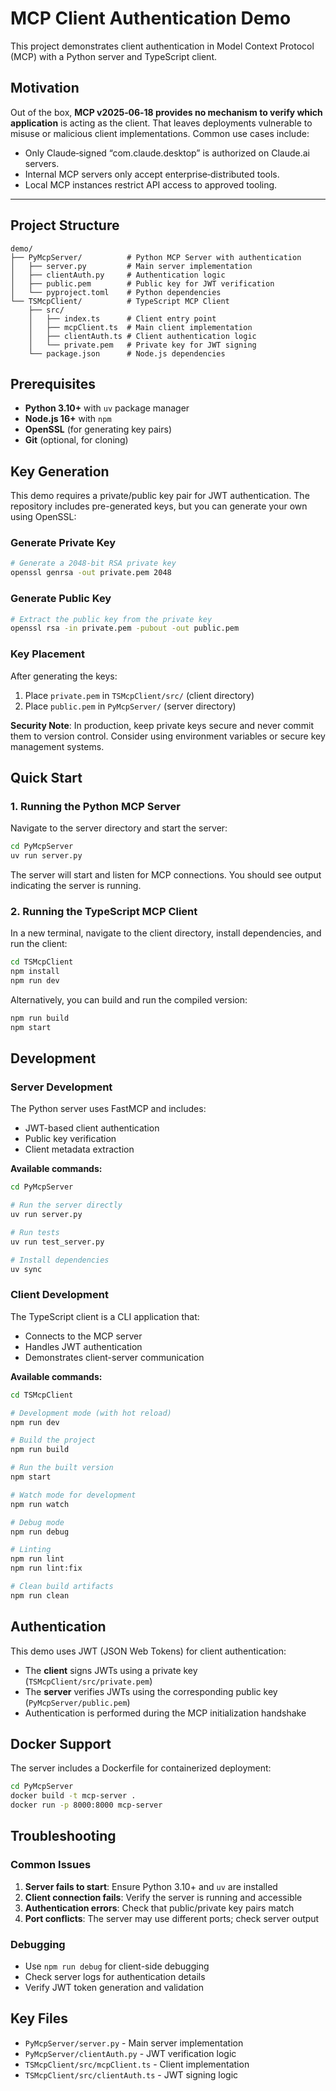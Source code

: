 # MCP Client Authentication Demo

This project demonstrates client authentication in Model Context Protocol (MCP) with a Python server and TypeScript client.

## Motivation

Out of the box, **MCP v2025‑06‑18 provides no mechanism to verify which application** is acting as the client. That leaves deployments vulnerable to misuse or malicious client implementations. Common use cases include:

- Only Claude‑signed “com.claude.desktop” is authorized on Claude.ai servers.
- Internal MCP servers only accept enterprise‑distributed tools.
- Local MCP instances restrict API access to approved tooling.

---

## Project Structure

```
demo/
├── PyMcpServer/          # Python MCP Server with authentication
│   ├── server.py         # Main server implementation
│   ├── clientAuth.py     # Authentication logic
│   ├── public.pem        # Public key for JWT verification
│   └── pyproject.toml    # Python dependencies
└── TSMcpClient/          # TypeScript MCP Client
    ├── src/
    │   ├── index.ts      # Client entry point
    │   ├── mcpClient.ts  # Main client implementation
    │   ├── clientAuth.ts # Client authentication logic
    │   └── private.pem   # Private key for JWT signing
    └── package.json      # Node.js dependencies
```

## Prerequisites

- **Python 3.10+** with `uv` package manager
- **Node.js 16+** with `npm`
- **OpenSSL** (for generating key pairs)
- **Git** (optional, for cloning)

## Key Generation

This demo requires a private/public key pair for JWT authentication. The repository includes pre-generated keys, but you can generate your own using OpenSSL:

### Generate Private Key

```bash
# Generate a 2048-bit RSA private key
openssl genrsa -out private.pem 2048
```

### Generate Public Key

```bash
# Extract the public key from the private key
openssl rsa -in private.pem -pubout -out public.pem
```

### Key Placement

After generating the keys:

1. Place `private.pem` in `TSMcpClient/src/` (client directory)
2. Place `public.pem` in `PyMcpServer/` (server directory)

**Security Note**: In production, keep private keys secure and never commit them to version control. Consider using environment variables or secure key management systems.

## Quick Start

### 1. Running the Python MCP Server

Navigate to the server directory and start the server:

```bash
cd PyMcpServer
uv run server.py
```

The server will start and listen for MCP connections. You should see output indicating the server is running.

### 2. Running the TypeScript MCP Client

In a new terminal, navigate to the client directory, install dependencies, and run the client:

```bash
cd TSMcpClient
npm install
npm run dev
```

Alternatively, you can build and run the compiled version:

```bash
npm run build
npm start
```

## Development

### Server Development

The Python server uses FastMCP and includes:
- JWT-based client authentication
- Public key verification
- Client metadata extraction

**Available commands:**
```bash
cd PyMcpServer

# Run the server directly
uv run server.py

# Run tests
uv run test_server.py

# Install dependencies
uv sync
```

### Client Development

The TypeScript client is a CLI application that:
- Connects to the MCP server
- Handles JWT authentication
- Demonstrates client-server communication

**Available commands:**
```bash
cd TSMcpClient

# Development mode (with hot reload)
npm run dev

# Build the project
npm run build

# Run the built version
npm start

# Watch mode for development
npm run watch

# Debug mode
npm run debug

# Linting
npm run lint
npm run lint:fix

# Clean build artifacts
npm run clean
```

## Authentication

This demo uses JWT (JSON Web Tokens) for client authentication:

- The **client** signs JWTs using a private key (`TSMcpClient/src/private.pem`)
- The **server** verifies JWTs using the corresponding public key (`PyMcpServer/public.pem`)
- Authentication is performed during the MCP initialization handshake

## Docker Support

The server includes a Dockerfile for containerized deployment:

```bash
cd PyMcpServer
docker build -t mcp-server .
docker run -p 8000:8000 mcp-server
```

## Troubleshooting

### Common Issues

1. **Server fails to start**: Ensure Python 3.10+ and `uv` are installed
2. **Client connection fails**: Verify the server is running and accessible
3. **Authentication errors**: Check that public/private key pairs match
4. **Port conflicts**: The server may use different ports; check server output

### Debugging

- Use `npm run debug` for client-side debugging
- Check server logs for authentication details
- Verify JWT token generation and validation

## Key Files

- `PyMcpServer/server.py` - Main server implementation
- `PyMcpServer/clientAuth.py` - JWT verification logic
- `TSMcpClient/src/mcpClient.ts` - Client implementation
- `TSMcpClient/src/clientAuth.ts` - JWT signing logic